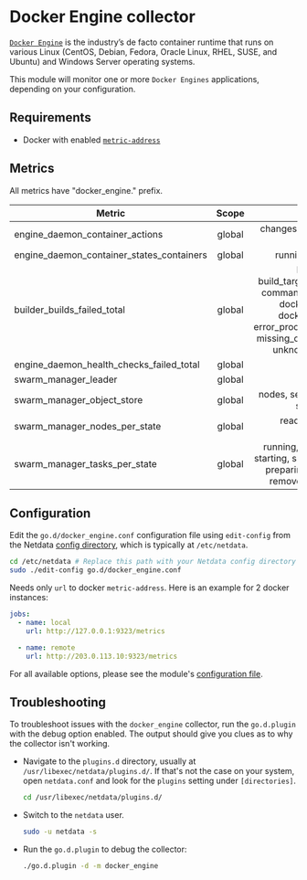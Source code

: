 <!--
title: "Docker Engine monitoring with Netdata"
description: "Monitor the health and performance of the Docker Engine runtime with zero configuration, per-second metric granularity, and interactive visualizations."
custom_edit_url: "https://github.com/netdata/go.d.plugin/edit/master/modules/docker_engine/README.md"
sidebar_label: "Docker Engine"
learn_status: "Published"
learn_topic_type: "References"
learn_rel_path: "Integrations/Monitor/Virtualized environments/Containers"
-->

# Docker Engine collector

[`Docker Engine`](https://docs.docker.com/engine/) is the industry’s de facto container runtime that runs on various
Linux (CentOS, Debian, Fedora, Oracle Linux, RHEL, SUSE, and Ubuntu) and Windows Server operating systems.

This module will monitor one or more `Docker Engines` applications, depending on your configuration.

## Requirements

- Docker with enabled [`metric-address`](https://docs.docker.com/config/thirdparty/prometheus/)

## Metrics

All metrics have "docker_engine." prefix.

| Metric                                    | Scope  |                                                                                                         Dimensions                                                                                                          |   Units    |
|-------------------------------------------|:------:|:---------------------------------------------------------------------------------------------------------------------------------------------------------------------------------------------------------------------------:|:----------:|
| engine_daemon_container_actions           | global |                                                                                           changes, commit, create, delete, start                                                                                            | actions/s  |
| engine_daemon_container_states_containers | global |                                                                                                  running, paused, stopped                                                                                                   | containers |
| builder_builds_failed_total               | global | build_canceled, build_target_not_reachable_error, command_not_supported_error, dockerfile_empty_error, dockerfile_syntax_error, error_processing_commands_error, missing_onbuild_arguments_error, unknown_instruction_error |  fails/s   |
| engine_daemon_health_checks_failed_total  | global |                                                                                                            fails                                                                                                            |  events/s  |
| swarm_manager_leader                      | global |                                                                                                          is_leader                                                                                                          |    bool    |
| swarm_manager_object_store                | global |                                                                                     nodes, services, tasks, networks, secrets, configs                                                                                      |  objects   |
| swarm_manager_nodes_per_state             | global |                                                                                             ready, down, unknown, disconnected                                                                                              |   nodes    |
| swarm_manager_tasks_per_state             | global |                                                running, failed, ready, rejected, starting, shutdown, new, orphaned, preparing, pending, complete, remove, accepted, assigned                                                |   tasks    |

## Configuration

Edit the `go.d/docker_engine.conf` configuration file using `edit-config` from the
Netdata [config directory](https://learn.netdata.cloud/docs/configure/nodes), which is typically at `/etc/netdata`.

```bash
cd /etc/netdata # Replace this path with your Netdata config directory
sudo ./edit-config go.d/docker_engine.conf
```

Needs only `url` to docker `metric-address`. Here is an example for 2 docker instances:

```yaml
jobs:
  - name: local
    url: http://127.0.0.1:9323/metrics

  - name: remote
    url: http://203.0.113.10:9323/metrics
```

For all available options, please see the
module's [configuration file](https://github.com/netdata/go.d.plugin/blob/master/config/go.d/docker_engine.conf).

## Troubleshooting

To troubleshoot issues with the `docker_engine` collector, run the `go.d.plugin` with the debug option enabled. The
output should give you clues as to why the collector isn't working.

- Navigate to the `plugins.d` directory, usually at `/usr/libexec/netdata/plugins.d/`. If that's not the case on
  your system, open `netdata.conf` and look for the `plugins` setting under `[directories]`.

  ```bash
  cd /usr/libexec/netdata/plugins.d/
  ```

- Switch to the `netdata` user.

  ```bash
  sudo -u netdata -s
  ```

- Run the `go.d.plugin` to debug the collector:

  ```bash
  ./go.d.plugin -d -m docker_engine
  ```
